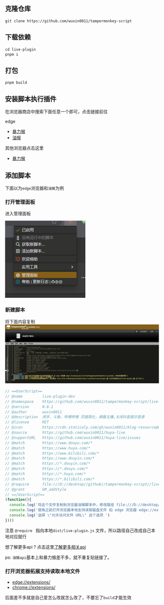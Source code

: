 


## 克隆仓库

```shell
git clone https://github.com/wuxin0011/tampermonkey-script
```

## 下载依赖


```shell
cd live-plugin
pnpm i
```


## 打包


```shell
pnpm build
```



## 安装脚本执行插件

在浏览器商店中搜索下面任意一个即可，点击链接前往

edge
- [暴力猴](https://microsoftedge.microsoft.com/addons/detail/%E6%9A%B4%E5%8A%9B%E7%8C%B4/eeagobfjdenkkddmbclomhiblgggliao?hl=zh-CN)
- [油猴](https://microsoftedge.microsoft.com/addons/detail/tampermonkey-beta/fcmfnpggmnlmfebfghbfnillijihnkoh?hl=zh-CN)



其他浏览器点击这里
- [暴力猴](https://violentmonkey.github.io/)




## 添加脚本

下面以为`edge`浏览器和`油猴`为例

### 打开管理面板

进入管理面板

![新建脚本](/live-plugin/create-js-file.png)



### 新建脚本

将下面内容复制
![复制](/live-plugin/copy-js-file.png)



```javascript
// ==UserScript==
// @name         live-plugin-dev
// @namespace    https://github.com/wuxin0011/tampermonkey-script/live-plugin
// @version      0.0.1
// @author       wuxin0011
// @description  虎牙、斗鱼，哔哩哔哩 页面简化，屏蔽主播,关闭抖音提示登录
// @license      MIT
// @icon         https://cdn.staticaly.com/gh/wuxin0011/blog-resource@main/picgo/icon.png
// @source       https://github.com/wuxin0011/huya-live
// @supportURL   https://github.com/wuxin0011/huya-live/issues
// @match        https://www.douyu.com/*
// @match        https://www.huya.com/*
// @match        https://www.bilibili.com/*
// @match        https://www.douyin.com/*
// @match        https://*.douyin.com/*
// @match        https://*.douyu.com/*
// @match        https://*.huya.com/*
// @match        https://*.bilibili.com/*
// @require      file:///D://desktop//github//tampermonkey-script//live-plugins//dist//live-plugin.js
// @grant        GM_addStyle
// ==/UserScript==
(function(){
  console.log('将这个文件复制到浏览器油猴脚本中，修改路径 file:///D://desktop//github//tampermonkey-script//live-plugins//dist//live-plugin.js 为你本地指向dist/live-plugin.js 这个文件')
  console.log('使用之前打开浏览器本地支持读取磁盘文件 如 edge 浏览器 edge://extensions/?id=fcmfnpggmnlmfebfghbfnillijihnkoh，其他浏览器同理')
  console.log('选择 \"允许访问文件 URL\" 这个选项 ')
})()

```

注意 `@require ` 指向本地`dist/live-plugin.js` 文件，所以路径自己改成自己本地对应就行

想了解更多api ? 点击这里[了解更多相关api](https://violentmonkey.github.io/api/gm/)

ps: `油猴api`基本上和暴力猴差不多，就不重复贴链接了。



### 打开浏览器拓展支持读取本地文件

- [edge://extensions/](edge://extensions/)
- [chrome://extensions/](chrome://extensions/)





后面差不多就是自己爱怎么改就怎么改了，不要忘了`build`才能生效    


